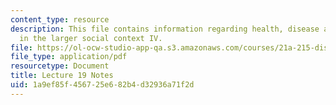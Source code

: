 ```yaml
---
content_type: resource
description: This file contains information regarding health, disease and healing
  in the larger social context IV.
file: https://ol-ocw-studio-app-qa.s3.amazonaws.com/courses/21a-215-disease-and-health-culture-society-and-ethics-spring-2012/1a9ef85f456725e682b4d32936a71f2d_MIT21A_215S12_lecture_19.pdf
file_type: application/pdf
resourcetype: Document
title: Lecture 19 Notes
uid: 1a9ef85f-4567-25e6-82b4-d32936a71f2d
---
```

